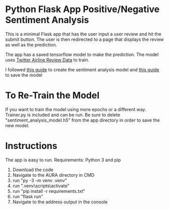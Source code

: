 
# Python Flask App Positive/Negative Sentiment Analysis

This is a minimal Flask app that has the user input a user review and hit the submit button. The user is then redirected to a page that displays the review as well as the prediction.

The app has a saved tensorflow model to make the prediction. The model uses [Twitter Airline Review Data](https://www.kaggle.com/crowdflower/twitter-airline-sentiment) to train.

I followed [this guide](https://techvidvan.com/tutorials/python-sentiment-analysis/) to create the sentiment analysis model and [this guide](https://www.tensorflow.org/tutorials/keras/save_and_load) to save the model

# To Re-Train the Model

If you want to train the model using more epochs or a different way. Trainer.py is included and can be run. Be sure to delete "sentiment_analysis_model.h5" from the app directory in order to save the new model.

# Instructions

The app is easy to run.
Requirements: Python 3 and pip 
1. Download the code
2. Navigate to the AURA directory in CMD
3. run "py -3 -m venv .venv"
4. run ".venv\scripts\activate"
5. run "pip install -r requirements.txt"
6. run "flask run"
7. Navigate to the address output in the console


